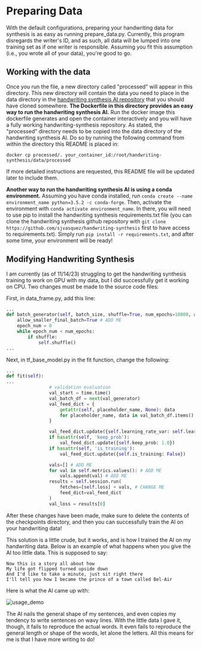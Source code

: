 # Preparing Data

With the default configurations, preparing your handwriting data for synthesis is as easy as running prepare_data.py. Currently, this program disregards the writer's ID, and as such, all data will be lumped into one training set as if one writer is responsible. Assuming you fit this assumption (i.e., you wrote all of your data), you're good to go.

## Working with the data
Once you run the file, a new directory called "processed" will appear in this directory. This new directory will contain the data you need to place in the data directory in the [handwriting synthesis AI repository](https://github.com/sjvasquez/handwriting-synthesis) that you should have cloned somewhere. **The Dockerfile in this directory provides an easy way to run the handwriting synthesis AI.** Run the docker image this dockerfile generates and open the container interactively and you will have a fully working handwriting-synthesis repository. As stated, the "processed" directory needs to be copied into the data directory of the handwriting synthesis AI. Do so by running the following command from within the directory this README is placed in:

```
docker cp processed/. your_container_id:/root/handwriting-synthesis/data/processed
```

If more detailed instructions are requested, this README file will be updated later to include them.

**Another way to run the handwriting synthesis AI is using a conda environment.** Assuming you have conda installed, run ```conda create --name environment_name python=3.5.2 -c conda-forge```. Then, activate the environment with ```conda activate environment_name```. In there, you will need to use pip to install the handwriting synthesis requirements.txt file (you can clone the handwriting synthesis github repository with ```git clone https://github.com/sjvasquez/handwriting-synthesis``` first to have access to requirements.txt). Simply run ```pip install -r requirements.txt```, and after some time, your environment will be ready!

## Modifying Handwriting Synthesis
I am currently (as of 11/14/23) struggling to get the handwriting synthesis training to work on GPU with my data, but I did successfully get it working on CPU. Two changes must be made to the source code files:

First, in data_frame.py, add this line:
```python
...
def batch_generator(self, batch_size, shuffle=True, num_epochs=10000, allow_smaller_final_batch=False):
    allow_smaller_final_batch=True # ADD ME
    epoch_num = 0
    while epoch_num < num_epochs:
        if shuffle:
            self.shuffle()
...
```
Next, in tf_base_model.py in the fit function, change the following:
```python
...
def fit(self):
...
                # validation evaluation
                val_start = time.time()
                val_batch_df = next(val_generator)
                val_feed_dict = {
                    getattr(self, placeholder_name, None): data
                    for placeholder_name, data in val_batch_df.items() if hasattr(self, placeholder_name)
                }

                val_feed_dict.update({self.learning_rate_var: self.learning_rate, self.beta1_decay_var: self.beta1_decay})
                if hasattr(self, 'keep_prob'):
                    val_feed_dict.update({self.keep_prob: 1.0})
                if hasattr(self, 'is_training'):
                    val_feed_dict.update({self.is_training: False})

                vals=[] # ADD ME
                for val in self.metrics.values(): # ADD ME
                    vals.append(val) # ADD ME
                results = self.session.run(
                    fetches=[self.loss] + vals, # CHANGE ME
                    feed_dict=val_feed_dict
                )
                val_loss = results[0]
```

After these changes have been made, make sure to delete the contents of the checkpoints directory, and then you can successfully train the AI on your handwriting data! 

This solution is a little crude, but it works, and is how I trained the AI on my handwriting data. Below is an example of what happens when you give the AI too little data. This is supposed to say:

```
Now this is a story all about how
My life got flipped turned upside down
And I'd like to take a minute, just sit right there
I'll tell you how I became the prince of a town called Bel-Air
```

Here is what the AI came up with:

![usage_demo](https://github.com/acmattson3/handwriting-data/assets/112522139/a2a75355-0784-46aa-858c-703b41025f7f)

The AI nails the general shape of my sentences, and even copies my tendency to write sentences on wavy lines. With the little data I gave it, though, it fails to reproduce the actual words. It even fails to reproduce the general length or shape of the words, let alone the letters. All this means for me is that I have more writing to do!
